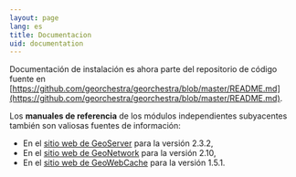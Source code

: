 ```yaml
---
layout: page
lang: es
title: Documentacion
uid: documentation
---
```


Documentación de instalación es ahora parte del repositorio de código fuente en [https://github.com/georchestra/georchestra/blob/master/README.md](https://github.com/georchestra/georchestra/blob/master/README.md).

Los **manuales de referencia** de los módulos independientes subyacentes también son valiosas fuentes de información:

  * En el [sitio web de GeoServer](http://docs.geoserver.org/2.3.2/user/) para la versión 2.3.2,
  * En el [sitio web de GeoNetwork](http://geonetwork-opensource.org/manuals/2.10.3/eng/users/index.html) para la versión 2.10,
  * En el [sitio web de GeoWebCache](http://geowebcache.org/docs/1.5.1/) para la versión 1.5.1.
